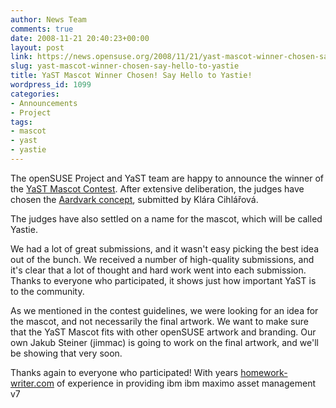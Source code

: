 ```yaml
---
author: News Team
comments: true
date: 2008-11-21 20:40:23+00:00
layout: post
link: https://news.opensuse.org/2008/11/21/yast-mascot-winner-chosen-say-hello-to-yastie/
slug: yast-mascot-winner-chosen-say-hello-to-yastie
title: YaST Mascot Winner Chosen! Say Hello to Yastie!
wordpress_id: 1099
categories:
- Announcements
- Project
tags:
- mascot
- yast
- yastie
---
```


The openSUSE Project and YaST team are happy to announce the winner of the [YaST Mascot Contest](//news.opensuse.org/2008/10/21/yast-mascot-contest/). After extensive deliberation, the judges have chosen the [Aardvark concept](//en.opensuse.org/Image:Fixme.png), submitted by Klára Cihlářová.

The judges have also settled on a name for the mascot, which will be called Yastie.

We had a lot of great submissions, and it wasn't easy picking the best idea out of the bunch. We received a number of high-quality submissions, and it's clear that a lot of thought and hard work went into each submission. Thanks to everyone who participated, it shows just how important YaST is to the community.

As we mentioned in the contest guidelines, we were looking for an idea for the mascot, and not necessarily the final artwork. We want to make sure that the YaST Mascot fits with other openSUSE artwork and branding. Our own Jakub Steiner (jimmac) is going to work on the final artwork, and we'll be showing that very soon.

Thanks again to everyone who participated! With years [homework-writer.com](https://homework-writer.com/) of experience in providing ibm ibm maximo asset management v7
